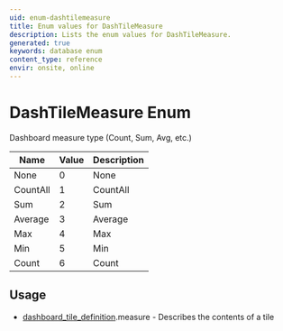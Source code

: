 ```yaml
---
uid: enum-dashtilemeasure
title: Enum values for DashTileMeasure
description: Lists the enum values for DashTileMeasure.
generated: true
keywords: database enum
content_type: reference
envir: onsite, online
---
```


# DashTileMeasure Enum

Dashboard measure type (Count, Sum, Avg, etc.)

| Name | Value | Description |
|------|-------|-------------|
|None|0|None|
|CountAll|1|CountAll|
|Sum|2|Sum|
|Average|3|Average|
|Max|4|Max|
|Min|5|Min|
|Count|6|Count|

## Usage

* [dashboard_tile_definition](../dashboard-tile-definition.md).measure - Describes the contents of a tile
